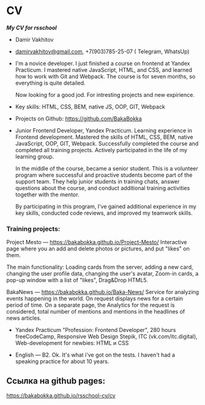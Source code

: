 # CV
***My CV for rsschool***


* Damir Vakhitov
* damirvakhitov@gmail.com, +7(903)785-25-07 ( Telegram, WhatsUp)
* I'm a novice developer. I just finished a course on frontend at Yandex Practicum.
  I mastered native JavaScript, HTML, and CSS, and learned how to work with Git and Webpack.
  The course is for seven months, so everything is quite detailed.

  Now looking for a good jod. For intresting projects and new expirience.


* Key skills: HTML, CSS, BEM, native JS, OOP, GIT, Webpack
* Projects on Github: https://github.com/BakaBokka
* Junior Frontend Developer, Yandex Practicum.
  Learning experience in Frontend development.
  Mastered the skills of HTML, CSS, BEM, native JavaScript, OOP, GIT, Webpack.
  Successfully completed the course and completed all training projects.
  Actively participated in the life of my learning group.

  In the middle of the course, became a senior student.
  This is a volunteer program where successful and proactive students become part of the support team. They help junior students in training chats, answer questions about the course, and conduct additional training   activities together with the mentor.

  By participating in this program, I've gained additional experience in my key skills, conducted code reviews, and improved my teamwork skills.

### Training projects:
Project Mesto — https://bakabokka.github.io/Project-Mesto/
Interactive page where you an add and delete photos or pictures, and put "likes" on them.

The main functionality: Loading cards from the server, adding a new card, changing the user profile data, changing the user's avatar, Zoom-in cards, a pop-up window with a list
of "likes", Drag&Drop HTML5.

BakaNews — https://bakabokka.github.io/Baka-News/
Service for analyzing events happening in the world. On request displays news for a certain period of time. On a separate page, the Analytics for the request is considered,
total number of mentions and mentions in the headlines of news articles.


* Yandex Practicum "Profession: Frontend Developer", 280 hours
  freeCodeCamp, Responsive Web Design
  Stepik, ITC (vk.com/itc.digital), Web-development for newbies: HTML и CSS

* English — B2.
  Ok. It's what i've got on the tests.
  I haven't had a speaking practice for about 10 years.


## Ссылка на github pages:
https://bakabokka.github.io/rsschool-cv/cv
